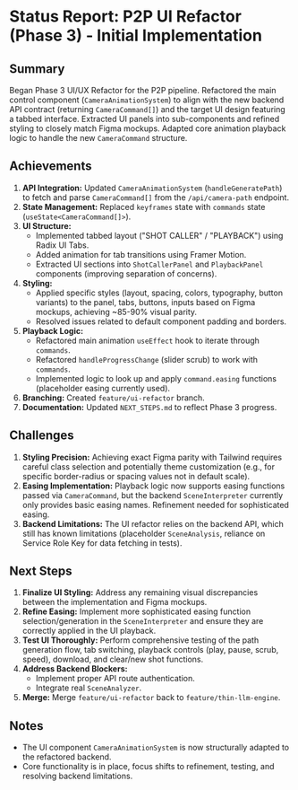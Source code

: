 # Status Report: P2P UI Refactor (Phase 3) - Initial Implementation

## Summary
Began Phase 3 UI/UX Refactor for the P2P pipeline. Refactored the main control component (`CameraAnimationSystem`) to align with the new backend API contract (returning `CameraCommand[]`) and the target UI design featuring a tabbed interface. Extracted UI panels into sub-components and refined styling to closely match Figma mockups. Adapted core animation playback logic to handle the new `CameraCommand` structure.

## Achievements
1.  **API Integration:** Updated `CameraAnimationSystem` (`handleGeneratePath`) to fetch and parse `CameraCommand[]` from the `/api/camera-path` endpoint.
2.  **State Management:** Replaced `keyframes` state with `commands` state (`useState<CameraCommand[]>`).
3.  **UI Structure:**
    *   Implemented tabbed layout ("SHOT CALLER" / "PLAYBACK") using Radix UI Tabs.
    *   Added animation for tab transitions using Framer Motion.
    *   Extracted UI sections into `ShotCallerPanel` and `PlaybackPanel` components (improving separation of concerns).
4.  **Styling:**
    *   Applied specific styles (layout, spacing, colors, typography, button variants) to the panel, tabs, buttons, inputs based on Figma mockups, achieving ~85-90% visual parity.
    *   Resolved issues related to default component padding and borders.
5.  **Playback Logic:**
    *   Refactored main animation `useEffect` hook to iterate through `commands`.
    *   Refactored `handleProgressChange` (slider scrub) to work with `commands`.
    *   Implemented logic to look up and apply `command.easing` functions (placeholder easing currently used).
6.  **Branching:** Created `feature/ui-refactor` branch.
7.  **Documentation:** Updated `NEXT_STEPS.md` to reflect Phase 3 progress.

## Challenges
1.  **Styling Precision:** Achieving exact Figma parity with Tailwind requires careful class selection and potentially theme customization (e.g., for specific border-radius or spacing values not in default scale).
2.  **Easing Implementation:** Playback logic now supports easing functions passed via `CameraCommand`, but the backend `SceneInterpreter` currently only provides basic easing names. Refinement needed for sophisticated easing.
3.  **Backend Limitations:** The UI refactor relies on the backend API, which still has known limitations (placeholder `SceneAnalysis`, reliance on Service Role Key for data fetching in tests).

## Next Steps
1.  **Finalize UI Styling:** Address any remaining visual discrepancies between the implementation and Figma mockups.
2.  **Refine Easing:** Implement more sophisticated easing function selection/generation in the `SceneInterpreter` and ensure they are correctly applied in the UI playback.
3.  **Test UI Thoroughly:** Perform comprehensive testing of the path generation flow, tab switching, playback controls (play, pause, scrub, speed), download, and clear/new shot functions.
4.  **Address Backend Blockers:**
    *   Implement proper API route authentication.
    *   Integrate real `SceneAnalyzer`.
5.  **Merge:** Merge `feature/ui-refactor` back to `feature/thin-llm-engine`.

## Notes
- The UI component `CameraAnimationSystem` is now structurally adapted to the refactored backend.
- Core functionality is in place, focus shifts to refinement, testing, and resolving backend limitations. 